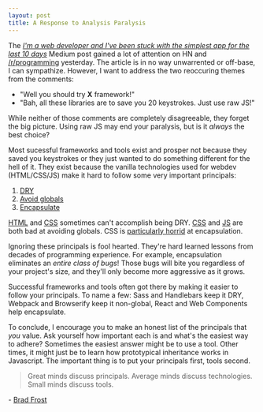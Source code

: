 ```yaml
---
layout: post
title: A Response to Analysis Paralysis
---
```


The *[I'm a web developer and I've been stuck with the simplest app for the last 10 days](https://medium.com/@pistacchio/i-m-a-web-developer-and-i-ve-been-stuck-with-the-simplest-app-for-the-last-10-days-fb5c50917df#.embpeepov)* Medium post gained a lot of attention on HN and [/r/programming](https://www.reddit.com/r/programming/comments/458udn/im_a_web_developer_and_ive_been_stuck_with_the/) yesterday. The article is in no way unwarrented or off-base, I can sympathize. However, I want to address the two reoccuring themes from the comments:

* "Well you should try **X** framework!"
* "Bah, all these libraries are to save you 20 keystrokes. Just use raw JS!"

While neither of those comments are completely disagreeable, they forget the big picture. Using raw JS may end your paralysis, but is it *always* the best choice?

Most sucessful frameworks and tools exist and prosper not because they saved you keystrokes or they just wanted to do something different for the hell of it. They exist because the vanilla technologies used for webdev (HTML/CSS/JS) make it hard to follow some very important principals:

1. [DRY](https://en.wikipedia.org/wiki/Don%27t_repeat_yourself)
2. [Avoid globals](http://c2.com/cgi/wiki?GlobalVariablesAreBad)
3. [Encapsulate](http://stackoverflow.com/questions/18300953/why-encapsulation-is-an-important-feature-of-oop-languages)

[HTML](http://stackoverflow.com/questions/7696955/how-to-create-dry-html) and [CSS](http://alistapart.com/article/why-sass) sometimes can't accomplish being DRY. [CSS](https://medium.com/seek-ui-engineering/the-end-of-global-css-90d2a4a06284#.igsnzzjbz) and [JS](http://requirejs.org/docs/why.html) are both bad at avoiding globals. CSS is [particularly horrid](https://github.com/Wolfr/css-encapsulation-today) at encapsulation.

Ignoring these principals is fool hearted. They're hard learned lessons from decades of programming experience. For example, encapsulation eliminates an *entire class of bugs*! Those bugs will bite you regardless of your project's size, and they'll only become more aggressive as it grows.

Successful frameworks and tools often got there by making it easier to follow your principals. To name a few: Sass and Handlebars keep it DRY, Webpack and Browserify keep it non-global, React and Web Components help encapsulate.

To conclude, I encourage you to make an honest list of the principals that *you* value. Ask yourself how important each is and what's the easiest way to adhere? Sometimes the easiest answer might be to use a tool. Other times, it might just be to learn how prototypical inheritance works in Javascript. The important thing is to put your principals first, tools second.

> Great minds discuss principals. Average minds discuss technologies. Small minds discuss tools.

\- [Brad Frost](http://bradfrost.com/blog/post/i-have-no-idea-what-the-hell-i-am-doing/)